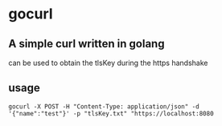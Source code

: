 # gocurl
## A simple curl written in golang
can be used to obtain the tlsKey during the https handshake


## usage
```shell
gocurl -X POST -H "Content-Type: application/json" -d '{"name":"test"}' -p "tlsKey.txt" "https://localhost:8080
```
